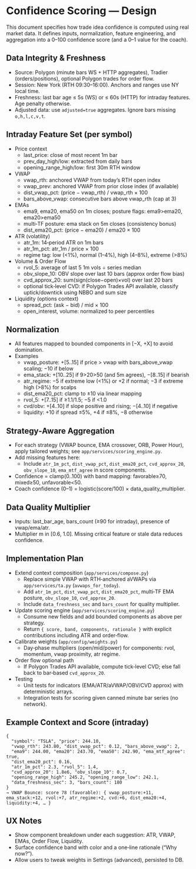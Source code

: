 # Confidence Scoring — Design

This document specifies how trade idea confidence is computed using real market data. It defines inputs, normalization, feature engineering, and aggregation into a 0–100 confidence score (and a 0–1 value for the coach).

## Data Integrity & Freshness
- Source: Polygon (minute bars WS + HTTP aggregates), Tradier (orders/positions), optional Polygon trades for order flow.
- Session: New York (RTH 09:30–16:00). Anchors and ranges use NY local time.
- Freshness: last bar age ≤ 5s (WS) or ≤ 60s (HTTP) for intraday features. Age penalty otherwise.
- Adjusted data: use `adjusted=true` aggregates. Ignore bars missing `o,h,l,c,v,t`.

## Intraday Feature Set (per symbol)
- Price context
  - last_price: close of most recent 1m bar
  - prev_day_high/low: extracted from daily bars
  - opening_range_high/low: first 30m RTH window
- VWAP
  - vwap_rth: anchored VWAP from today’s RTH open index
  - vwap_prev: anchored VWAP from prior close index (if available)
  - dist_vwap_pct: (price − vwap_rth) / vwap_rth × 100
  - bars_above_vwap: consecutive bars above vwap_rth (cap at 3)
- EMAs
  - ema9, ema20, ema50 on 1m closes; posture flags: ema9>ema20, ema20>ema50
  - multi‑TF posture: ema stack on 5m closes (consistency bonus)
  - dist_ema20_pct: (price − ema20) / ema20 × 100
- ATR (volatility)
  - atr_1m: 14‑period ATR on 1m bars
  - atr_1m_pct: atr_1m / price × 100
  - regime tag: low (<1%), normal (1–4%), high (4–8%), extreme (>8%)
- Volume & Order Flow
  - rvol_5: average of last 5 1m vols ÷ series median
  - obv_slope_10: OBV slope over last 10 bars (approx order flow bias)
  - cvd_approx_20: sum(sign(close−open)×vol) over last 20 bars
  - optional tick‑level CVD: if Polygon Trades API available, classify uptick/downtick using NBBO and sum size
- Liquidity (options context)
  - spread_pct: (ask − bid) / mid × 100
  - open_interest, volume: normalized to peer percentiles

## Normalization
- All features mapped to bounded components in [−X, +X] to avoid domination.
- Examples
  - vwap_posture: +[5..15] if price > vwap with bars_above_vwap scaling; −10 if below
  - ema_stack: +[10..25] if 9>20>50 (and 5m agrees), −[8..15] if bearish
  - atr_regime: −5 if extreme low (<1%) or +2 if normal; −3 if extreme high (>8%) for scalps
  - dist_ema20_pct: clamp to ±10 via linear mapping
  - rvol_5: +[7..15] if ≥1.1/1.5; −5 if <1.0
  - cvd/obv: +[4..10] if slope positive and rising; −[4..10] if negative
  - liquidity: +10 if spread ≤5%, +4 if ≤8%, −8 otherwise

## Strategy‑Aware Aggregation
- For each strategy (VWAP bounce, EMA crossover, ORB, Power Hour), apply tailored weights; see `app/services/scoring_engine.py`.
- Add missing features here:
  - Include `atr_1m_pct`, `dist_vwap_pct`, `dist_ema20_pct`, `cvd_approx_20`, `obv_slope_10`, `ema_mtf_agree` in score components.
- Confidence = clamp(0..100) with band mapping: favorable≥70, mixed≥50, unfavorable<50.
- Coach confidence (0–1) = logistic(score/100) × data_quality_multiplier.

## Data Quality Multiplier
- Inputs: last_bar_age, bars_count (≥90 for intraday), presence of vwap/ema/atr.
- Multiplier m in [0.6, 1.0]. Missing critical feature or stale data reduces confidence.

## Implementation Plan
- Extend context composition (`app/services/compose.py`)
  - Replace simple VWAP with RTH‑anchored aVWAPs via `app/services/ta.py` (`avwaps_for_today`).
  - Add `atr_1m_pct`, `dist_vwap_pct`, `dist_ema20_pct`, multi‑TF EMA posture, `obv_slope_10`, `cvd_approx_20`.
  - Include `data_freshness_sec` and `bars_count` for quality multiplier.
- Update scoring engine (`app/services/scoring_engine.py`)
  - Consume new fields and add bounded components as above per strategy.
  - Return `{ score, band, components, rationale }` with explicit contributions including ATR and order‑flow.
- Calibrate weights (`app/config/weights.py`)
  - Day‑phase multipliers (open/mid/power) for components: rvol, momentum, vwap proximity, atr regime.
- Order flow optional path
  - If Polygon Trades API available, compute tick‑level CVD; else fall back to bar‑based `cvd_approx_20`.
- Testing
  - Unit tests for indicators (EMA/ATR/aVWAP/OBV/CVD approx) with deterministic arrays.
  - Integration tests for scoring given canned minute bar series (no network).

## Example Context and Score (intraday)
```
{
  "symbol": "TSLA", "price": 244.10,
  "vwap_rth": 243.80, "dist_vwap_pct": 0.12, "bars_above_vwap": 2,
  "ema9": 244.00, "ema20": 243.70, "ema50": 242.90, "ema_mtf_agree": true,
  "dist_ema20_pct": 0.16,
  "atr_1m_pct": 2.3, "rvol_5": 1.4,
  "cvd_approx_20": 1.8e6, "obv_slope_10": 0.7,
  "opening_range_high": 245.2, "opening_range_low": 242.1,
  "data_freshness_sec": 3, "bars_count": 180
}
→ VWAP Bounce: score 78 (favorable): { vwap_posture:+11, ema_stack:+12, rvol:+7, atr_regime:+2, cvd:+6, dist_ema20:+4, liquidity:+4, … }
```

## UX Notes
- Show component breakdown under each suggestion: ATR, VWAP, EMAs, Order Flow, Liquidity.
- Surface confidence band with color and a one‑line rationale (“Why now?”).
- Allow users to tweak weights in Settings (advanced), persisted to DB.

